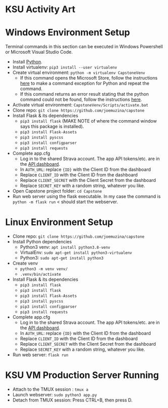 # KSU Activity Art
 
# Windows Environment Setup
Terminal commands in this section can be executed in Windows Powershell or Microsoft Visual Studio Code.
- Install [Python](https://www.python.org/downloads/).
- Install virtualenv: `pip3 install --user virtualenv`
- Create virtual environment: `python -m virtualenv CapstoneVenv`
  - If this command opens the Microsoft Store, follow the instructions [here](https://stackoverflow.com/a/58773979) to make a command exception for Python and repeat the command.
  - If this command returns an error result stating that the python command could not be found, follow the instructions [here](https://www.geeksforgeeks.org/how-to-add-python-to-windows-path/).
- Activate virtual environment: `CapstoneVenv/Scripts/activate.bat`
- Clone repo: `git clone https://github.com/joemuzina/capstone`
- Install Flask & its dependencies
  - `pip3 install flask` (MAKE NOTE of where the command window says this package is installed).
  - `pip3 install Flask-Assets`
  - `pip3 install pyscss`
  - `pip3 install configparser`
  - `pip3 install requests`
- Complete app.cfg
  - Log in to the shared Strava account. The app API tokens/etc. are in the [API dashboard](https://www.strava.com/settings/api).
  - In `AUTH_URL`: replace `{ID}` with the Client ID from the dashboard
  - Replace `CLIENT_ID` with the Client ID from the dashboard
  - Replace `CLIENT_SECRET` with the Client Secret from the dashboard
  - Replace `SECRET_KEY` with a random string, whatever you like. 
- Open Capstone project folder: `cd Capstone`
- Run web server using the flask executable. In my case the command is `python -m flask run` < should start the webserver.
 
# Linux Environment Setup
- Clone repo: `git clone https://github.com/joemuzina/capstone`
- Install Python dependencies
  - Python3 venv: `apt install python3.8-venv`
  - VirtualEnv: `sudo apt-get install python3-virtualenv`
  - Python3: `sudo apt-get install python3`
- Create venv
  - `python3 -m venv venv/`
  - `.venv/bin/activate`
- Install Flask & its dependencies
  - `pip3 install flask`
  - `pip3 install flask`
  - `pip3 install Flask-Assets`
  - `pip3 install pyscss`
  - `pip3 install configparser`
  - `pip3 install requests`
- Complete app.cfg
  - Log in to the shared Strava account. The app API tokens/etc. are in the [API dashboard](https://www.strava.com/settings/api).
  - In `AUTH_URL`: replace `{ID}` with the Client ID from the dashboard
  - Replace `CLIENT_ID` with the Client ID from the dashboard
  - Replace `CLIENT_SECRET` with the Client Secret from the dashboard
  - Replace `SECRET_KEY` with a random string, whatever you like. 
- Run web server: `flask run`

# KSU VM Production Server Running
- Attach to the TMUX session : `tmux a`
- Launch webserver: `sudo python3 app.py`
- Detach from TMUX session: Press CTRL+B, then press D.